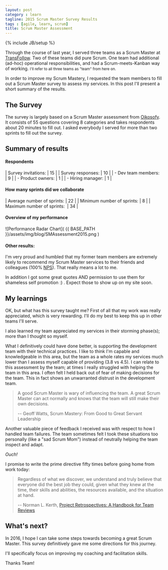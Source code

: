 ```yaml
---
layout: post
category : learn
tagline: 2015 Scrum Master Survey Results
tags : [agile, learn, scrum]
title: Scrum Master Assessment
---
```

{% include JB/setup %}

Through the course of last year, 
I served three teams as a Scrum Master at [TransFollow]. 
Two of these teams did pure Scrum. 
One team had additional (ad-hoc) operational responsibilities,
and had a Scrum-meets-Kanban way of working.
<small>I'll refer to all three teams as "team" from here on.</small>

In order to improve my Scrum Mastery,
I requested the team members to fill out a Scrum Master survey
to assess my services.
In this post I'll present a short summary of the results.

## The Survey

The survey is largely based on a Scrum Master assessment from [Oikosofy].
It consists of 55 questions covering 8 categories
and takes respondents about 20 minutes to fill out.
I asked everybody I served for more than two sprints to fill out the survey.

## Summary of results

#### Respondents

| Survey invitations:       | 15 |
| Survey responses:         | 10 |
| - Dev team members:&nbsp; |  9 |
| - Product owners:         |  1 |
| - Hiring manager:         |  1 | 

#### How many sprints did we collaborate

| Average number of sprints:       | 22 |
| Minimum number of sprints:       |  8 |
| Maximum number of sprints:&nbsp; | 34 |

#### Overview of my performance

![Performance Radar Chart]( {{ BASE_PATH }}/assets/img/blog/SMAssessment2015.png )

#### Other results:

I'm very proud and humbled that my former team members are extremely likely 
to recommend my Scrum Master services to their friends and colleagues (100% [NPS]). 
That really means a lot to me.

In addition I got some great quotes AND permission to use them for shameless self promotion :) .
Expect those to show up on my site soon.

## My learnings

OK, but what has this survey taught me?
First of all that my work was really appreciated, which is very rewarding.
I'll do my best to keep this up in other teams I'll serve.

I also learned my team appreciated my services in their storming phase(s);
more than I thought so myself.

What I definitively could have done better, 
is supporting the development team with their technical practices.
I like to think I'm capable and knowledgeable in this area,
but the team as a whole rates my services much lower 
than I assess myself capable of providing (3.8 vs 4.5).
I can relate to this assessment by the team; 
at times I really struggled with helping the team in this area. 
I often felt I held back out of fear of making decisions for the team.
This in fact shows an unwarranted distrust in the development team. 

> A good Scrum Master is wary of influencing the team.
> A great Scrum Master can act normally 
> and knows that the team will still make their own decisions.
>
> -- Geoff Watts, Scrum Mastery: From Good to Great Servant Leadership

Another valuable piece of feedback I received 
was with respect to how I handled team failures.
The team sometimes felt I took these situations too personally 
(like a "sad Scrum Mom")
instead of neutrally helping the team inspect and adapt. 

*Ouch!* 

I promise to write the prime directive fifty times before going home from work today:

> Regardless of what we discover,
> we understand and truly believe that 
> everyone did the best job they could, 
> given what they knew at the time, 
> their skills and abilities, 
> the resources available, 
> and the situation at hand.
>
> -- Norman L. Kerth, [Project Retrospectives: A Handbook for Team Reviews][prime directive]

## What's next?

In 2016, I hope I can take some steps towards becoming a great Scrum Master. 
This survey definitively gave me some directions for this journey.

I'll specifically focus on improving my coaching and facilitation skills.

Thanks Team!

<!--
## Discussion

In my opinion this survey focuses on service to the development team.
Scrum Master services to the Product Owner and the organization are only covered implicitly.
This makes the survey very suitable for development team members, 
but less so for Product Owners or members from the organization outside the development team.

I wonder if taking this survey anonymously would yield other results.
-->

  [prime directive]: http://www.retrospectives.com/pages/retroPrimeDirective.html
  [NPS]: https://en.wikipedia.org/wiki/Net_Promoter
  [TransFollow]:  http://www.transfollow.org
  [Oikosofy]: http://oikosofy.com/